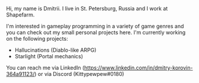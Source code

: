 Hi, my name is Dmitrii. I live in St. Petersburg, Russia and I work at Shapefarm. 

I'm interested in gameplay programming in a variety of game genres and you can check out my small personal projects here.
I'm currently working on the following projects:
- Hallucinations (Diablo-like ARPG)
- Starlight (Portal mechanics)

You can reach me via LinkedIn (https://www.linkedin.com/in/dmitry-korovin-364a91123/) or via Discord (Kittypewpew#0180)

<!---
Shadowhoof/Shadowhoof is a ✨ special ✨ repository because its `README.md` (this file) appears on your GitHub profile.
You can click the Preview link to take a look at your changes.
--->

